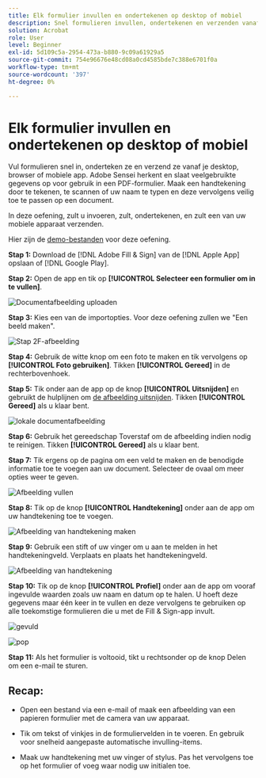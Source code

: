 ```yaml
---
title: Elk formulier invullen en ondertekenen op desktop of mobiel
description: Snel formulieren invullen, ondertekenen en verzenden vanaf je desktop, browser of mobiele app
solution: Acrobat
role: User
level: Beginner
exl-id: 5d109c5a-2954-473a-b880-9c09a61929a5
source-git-commit: 754e96676e48cd08a0cd4585bde7c388e6701f0a
workflow-type: tm+mt
source-wordcount: '397'
ht-degree: 0%

---
```


# Elk formulier invullen en ondertekenen op desktop of mobiel

Vul formulieren snel in, onderteken ze en verzend ze vanaf je desktop, browser of mobiele app. Adobe Sensei herkent en slaat veelgebruikte gegevens op voor gebruik in een PDF-formulier. Maak een handtekening door te tekenen, te scannen of uw naam te typen en deze vervolgens veilig toe te passen op een document.

In deze oefening, zult u invoeren, zult, ondertekenen, en zult een van uw mobiele apparaat verzenden.

Hier zijn de [demo-bestanden](assets/03_FillSignScan.zip) voor deze oefening.

**Stap 1:** Download de [!DNL Adobe Fill & Sign] van de [!DNL Apple App] opslaan of [!DNL Google Play].

**Stap 2:** Open de app en tik op **[!UICONTROL Selecteer een formulier om in te vullen]**.

![Documentafbeelding uploaden](assets/mobilescan.jpg)

**Stap 3:** Kies een van de importopties. Voor deze oefening zullen we &quot;Een beeld maken&quot;.

![Stap 2F-afbeelding](assets/Step2F.jpg)

**Stap 4:** Gebruik de witte knop om een foto te maken en tik vervolgens op **[!UICONTROL Foto gebruiken]**. Tikken **[!UICONTROL Gereed]** in de rechterbovenhoek.

**Stap 5:** Tik onder aan de app op de knop **[!UICONTROL Uitsnijden]** en gebruikt de hulplijnen om [de afbeelding uitsnijden](https://www.adobe.com/acrobat/online/crop-pdf.html). Tikken **[!UICONTROL Gereed]** als u klaar bent.

![lokale documentafbeelding](assets/localdoc.jpg)

**Stap 6:** Gebruik het gereedschap Toverstaf om de afbeelding indien nodig te reinigen. Tikken **[!UICONTROL Gereed]** als u klaar bent.

**Stap 7:** Tik ergens op de pagina om een veld te maken en de benodigde informatie toe te voegen aan uw document. Selecteer de ovaal om meer opties weer te geven.

![Afbeelding vullen](assets/fill.jpg)


**Stap 8:** Tik op de knop **[!UICONTROL Handtekening]** onder aan de app om uw handtekening toe te voegen.

![Afbeelding van handtekening maken](assets/createsign.jpg)

**Stap 9:** Gebruik een stift of uw vinger om u aan te melden in het handtekeningveld. Verplaats en plaats het handtekeningveld.

![Afbeelding van handtekening](assets/sign.jpg)

**Stap 10:** Tik op de knop **[!UICONTROL Profiel]** onder aan de app om vooraf ingevulde waarden zoals uw naam en datum op te halen. U hoeft deze gegevens maar één keer in te vullen en deze vervolgens te gebruiken op alle toekomstige formulieren die u met de Fill &amp; Sign-app invult.

![gevuld](assets/filled.jpg)

![pop](assets/prepop.jpg)

**Stap 11:** Als het formulier is voltooid, tikt u rechtsonder op de knop Delen om een e-mail te sturen.

## Recap:

* Open een bestand via een e-mail of maak een afbeelding van een papieren formulier met de camera van uw apparaat.

* Tik om tekst of vinkjes in de formuliervelden in te voeren. En gebruik voor snelheid aangepaste automatische invulling-items.

* Maak uw handtekening met uw vinger of stylus. Pas het vervolgens toe op het formulier of voeg waar nodig uw initialen toe.
